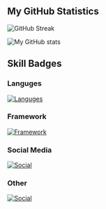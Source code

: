 

<!--
**XiqZo/XiqZo** is a ✨ _special_ ✨ repository because its `README.md` (this file) appears on your GitHub profile.
-->

## My GitHub Statistics
![GitHub Streak](https://github-readme-streak-stats.herokuapp.com/?user=XiqZo&count_private=true&show_icons=true&custom_title=Github&theme=radical)

<!--
![Top Langs](https://github-readme-stats.vercel.app/api/top-langs/?username=XiqZo&count_private=true&theme=dark)
-->

![My GitHub stats](https://github-readme-stats.vercel.app/api?username=XiqZo&show_icons=true&count_private=true&theme=radical) 

## Skill Badges
### Languges
[![Languges](https://skillicons.dev/icons?i=javascript,typescript,nodejs,php,py,cs,cpp&theme=dark&perline=10)](https://skillicons.dev)

### Framework
[![Framework](https://skillicons.dev/icons?i=vue,angular&theme=dark&perline=10)](https://skillicons.dev)

### Social Media
[![Social](https://skillicons.dev/icons?i=discord,linkedin&theme=dark&perline=10)](https://skillicons.dev)

### Other
[![Social](https://skillicons.dev/icons?i=docker,electron,gradle,idea&theme=dark&perline=10)](https://skillicons.dev)
